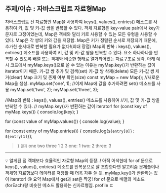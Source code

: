## 주제/이슈 : 자바스크립트 자료형Map

자바스크립트 신 자료형인 Map을 사용하여 keys(), values(), entries() 메소드를 사용하여 키, 값 및 키-값 쌍을 반복할 수 있다.
객체 자료형은 key-value pair에서 key가 문자로 고정이었는데, Map은 객체와 달리 키로 사용할 수 있는 모든 유형을 사용할 수 있다.
Map은 각 쌍의 키와 값을 저장함.
Map은 키가 정렬된 순서로 저장되기 때문에, 추가한 순서대로 반복할 필요가 없다!(최대 장점)
Map의 반복 : keys(), values(), entries() 메소드를 사용하여 키, 값 및 키-값 쌍을 반복할 수 있다.
요소 하나하나를 반복할 수 있도록 배열 또는 객체와 비슷한 형태로 열거되어있는 자료구조로 생각.
아래 예시 코드에서 myMap.keys()으로 쓸 수 있는 이유는 myMap.key()가 반환하는 값이 iterator이기 때문.
키-값 쌍 추가 및 검색(set)
키-값 쌍 삭제(delete)
모든 키-값 쌍 제거(clear)
Map 크기 및 존재 여부 확인(size)
const myMap = new Map(); //새로운 Map을 생성.
myMap.set('one', 1); //이제 Map에 값을 추가하려면 set() 메소드를 사용
myMap.set('two', 2);
myMap.set('three', 3);
                                
//Map의 반복 : keys(), values(), entries() 메소드를 사용하여 
//키, 값 및 키-값 쌍을 반복할 수 있다. 
// myMap.key()가 반환하는 값이 iterator!
for (const key of myMap.keys()) {
  console.log(key);
}

for (const value of myMap.values()) {
  console.log(value);
}

for (const entry of myMap.entries()) {
  console.log(`${entry[0]}: ${entry[1]}`);
> }
`결과`
one
two
three
1
2
3
one: 1
two: 2
three: 3
---
💡 알게된 점
객체보다 효율적인 자료형 Map의 등장..! 아직 어색한데 for of 문으로 keys(), values(), entries() 메소드를 반복문으로 잘 조합한다면 알고리즘 문제풀이나 객체형 자료형보다 데이터를 저장할 때 더욱 자주 쓸 듯.
myMap.key()가 반환하는 값이 iterator!
😘 요약
Map에서 get과 set은 짝꿍!
for of 문으로 배열의 메소드(forEach)랑 비슷한 메소드 활용하는 신자료형임.
profile
ㅍ
